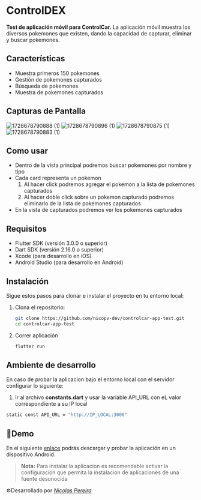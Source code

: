 # ControlDEX

**Test de aplicación móvil para ControlCar.** La aplicación móvil muestra los diversos pokemones que existen, dando la capacidad de capturar, eliminar y buscar pokemones.

## Características

- Muestra primeros 150 pokemones
- Gestión de pokemones capturados
- Búsqueda de pokemones
- Muestra de pokemones capturados

## Capturas de Pantalla
![1728678790888 (1)](https://github.com/user-attachments/assets/25f645cb-626d-4478-8040-766ccd2cb0b7)
![1728678790896 (1)](https://github.com/user-attachments/assets/a674633a-97e4-4c0e-9273-cde4a1f60570)
![1728678790875 (1)](https://github.com/user-attachments/assets/bca274bc-563d-4fd2-8b1c-e2637ee11e82)
![1728678790883 (1)](https://github.com/user-attachments/assets/70730ab5-fecd-4be4-a6fa-99a2eaa76480)

## Como usar
- Dentro de la vista principal podremos buscar pokemones por nombre y tipo
- Cada card representa un pokemon
   1. Al hacer click podremos agregar el pokemon a la lista de pokemones capturados
   2. Al hacer doble click sobre un pokemon capturado podremos eliminarlo de la lista de pokemones capturados
- En la vista de capturados podremos ver los pokemones capturados

## Requisitos

- Flutter SDK (versión 3.0.0 o superior)
- Dart SDK (versión 2.16.0 o superior)
- Xcode (para desarrollo en iOS)
- Android Studio (para desarrollo en Android)

## Instalación

Sigue estos pasos para clonar e instalar el proyecto en tu entorno local:

1. Clona el repositorio:

   ```sh
   git clone https://github.com/nicopv-dev/controlcar-app-test.git
   cd controlcar-app-test
   ```

2. Correr aplicación
   ```sh
   flutter run
   ```

## Ambiente de desarrollo

En caso de probar la aplicacion bajo el entorno local con el servidor configurar lo siguiente:
   1. Ir al archivo **constants.dart** y usar la variable API_URL con eL valor correspondiente a su IP local
   ```sh
   static const API_URL = "http://IP_LOCAL:3000"
   ```

## 📲Demo

En el siguiente [enlace](https://drive.google.com/file/d/1pTDhqHw0T8KAHOBTwGd8DvKZU8u1bsvN/view?usp=sharing) podrás descargar y probar la aplicación en un dispositivo Android.
> **Nota:** Para instalar la aplicacion es recomendable activar la configuracion que permita la instalacion de aplicaciones de una fuente desonocida

⚙️Desarrollado por [_Nicolas Pereira_](https://nicolaspereira.cl)
